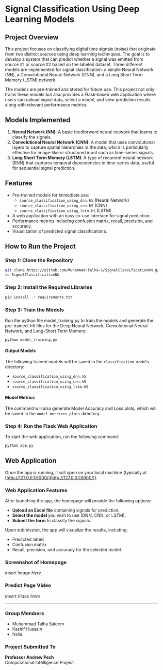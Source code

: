 # Signal Classification Using Deep Learning Models

## Project Overview

This project focuses on classifying digital time signals (noise) that originate from two distinct sources using deep learning techniques. The goal is to develop a system that can predict whether a signal was emitted from source #1 or source #2 based on the labeled dataset. Three different models are implemented for signal classification: a simple Neural Network (NN), a Convolutional Neural Network (CNN), and a Long Short Term Memory (LSTM) network.

The models are pre-trained and stored for future use. This project not only trains these models but also provides a Flask-based web application where users can upload signal data, select a model, and view prediction results along with relevant performance metrics.

## Models Implemented

1. **Neural Network (NN)**: A basic feedforward neural network that learns to classify the signals.
2. **Convolutional Neural Network (CNN)**: A model that uses convolutional layers to capture spatial hierarchies in the data, which is particularly effective for image-like or structured input such as time-series signals.
3. **Long Short Term Memory (LSTM)**: A type of recurrent neural network (RNN) that captures temporal dependencies in time-series data, useful for sequential signal prediction.

## Features

- Pre-trained models for immediate use:
  - `source_classification_using_dnn.h5` (Neural Network)
  - `source_classification_using_cnn.h5` (CNN)
  - `source_classification_using_lstm.h5` (LSTM)
- A web application with an easy-to-use interface for signal prediction.
- Performance metrics including confusion matrix, recall, precision, and accuracy.
- Visualization of predicted signal classifications.

## How to Run the Project

### Step 1: Clone the Repository

```bash
git clone https://github.com/Muhammad-Talha-S/SignalClassificationNN.git
cd SignalClassificationNN
```

### Step 2: Install the Required Libraries

```bash
pip install -r requirements.txt
```

### Step 3: Train the Models

Run the python file model_training.py to train the models and generate the pre-trained .h5 files for the Deep Neural Network, Convolutional Neural Network, and Long-Short Term Memory:

```bash
python model_training.py
```

#### Output Models

The following trained models will be saved in the `classification_models` directory:

- `source_classification_using_dnn.h5`
- `source_classification_using_cnn.h5`
- `source_classification_using_lstm.h5`

#### Model Metrics

The command will also generate Model Accuracy and Loss plots, which will be saved in the `model_metrices_plots` directory.

### Step 4: Run the Flask Web Application

To start the web application, run the following command:

```bash
python app.py
```

## Web Application

Once the app is running, it will open on your local machine (typically at [http://127.0.0.1:5000/](http://127.0.0.1:5000/)).

### Web Application Features

After launching the app, the homepage will provide the following options:

- **Upload an Excel file** containing signals for prediction.
- **Select the model** you wish to use (DNN, CNN, or LSTM).
- **Submit the form** to classify the signals.

Upon submission, the app will visualize the results, including:

- Predicted labels
- Confusion matrix
- Recall, precision, and accuracy for the selected model.

### Screenshot of Homepage

_Insert Image Here_

### Predict Page Video

_Insert Video Here_

---

### Group Members

- Muhammad Talha Saleem
- Kashif Hussain
- Naila

### Project Submitted To

**Professor Andrew Pech**  
Computational Intelligence Project
